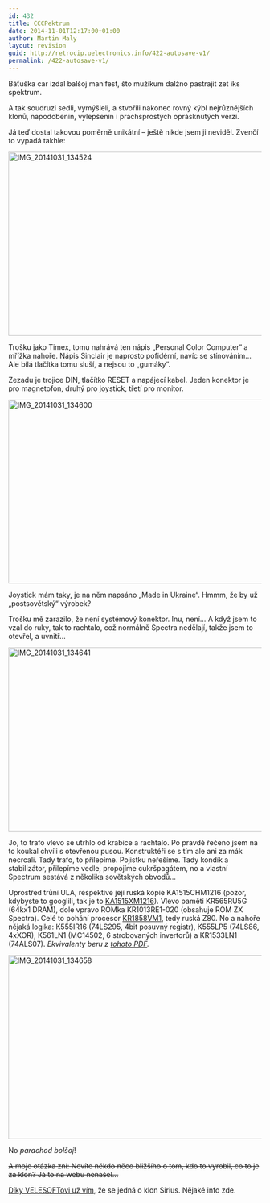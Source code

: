 ```yaml
---
id: 432
title: CCCPektrum
date: 2014-11-01T12:17:00+01:00
author: Martin Maly
layout: revision
guid: http://retrocip.uelectronics.info/422-autosave-v1/
permalink: /422-autosave-v1/
---
```

Báťuška car izdal balšoj manifest, što mužikum dalžno pastrajit zet iks spektrum.

A tak soudruzi sedli, vymýšleli, a stvořili nakonec rovný kýbl nejrůznějších klonů, napodobenin, vylepšenin i prachsprostých oprásknutých verzí.

Já teď dostal takovou poměrně unikátní &#8211; ještě nikde jsem ji neviděl. Zvenčí to vypadá takhle:

<img loading="lazy" class="aligncenter size-medium wp-image-423" src="http://retrocip.uelectronics.info/wp-content/uploads/sites/6/2014/10/IMG_20141031_134524-650x365.jpg" alt="IMG_20141031_134524" width="650" height="365" srcset="https://retrocip.cz/wp-content/uploads/sites/6/2014/10/IMG_20141031_134524-650x365.jpg 650w, https://retrocip.cz/wp-content/uploads/sites/6/2014/10/IMG_20141031_134524-1024x576.jpg 1024w" sizes="(max-width: 650px) 100vw, 650px" /> 

Trošku jako Timex, tomu nahrává ten nápis &#8222;Personal Color Computer&#8220; a mřížka nahoře. Nápis Sinclair je naprosto pofidérní, navíc se stínováním&#8230; Ale bílá tlačítka tomu sluší, a nejsou to &#8222;gumáky&#8220;.

Zezadu je trojice DIN, tlačítko RESET a napájecí kabel. Jeden konektor je pro magnetofon, druhý pro joystick, třetí pro monitor.

<img loading="lazy" class="aligncenter size-medium wp-image-424" src="http://retrocip.uelectronics.info/wp-content/uploads/sites/6/2014/10/IMG_20141031_134600-650x365.jpg" alt="IMG_20141031_134600" width="650" height="365" srcset="https://retrocip.cz/wp-content/uploads/sites/6/2014/10/IMG_20141031_134600-650x365.jpg 650w, https://retrocip.cz/wp-content/uploads/sites/6/2014/10/IMG_20141031_134600-1024x576.jpg 1024w" sizes="(max-width: 650px) 100vw, 650px" /> 

Joystick mám taky, je na něm napsáno &#8222;Made in Ukraine&#8220;. Hmmm, že by už &#8222;postsovětský&#8220; výrobek?

Trošku mě zarazilo, že není systémový konektor. Inu, není&#8230; A když jsem to vzal do ruky, tak to rachtalo, což normálně Spectra nedělají, takže jsem to otevřel, a uvnitř&#8230;

<img loading="lazy" class="aligncenter size-medium wp-image-428" src="http://retrocip.uelectronics.info/wp-content/uploads/sites/6/2014/10/IMG_20141031_134641-650x365.jpg" alt="IMG_20141031_134641" width="650" height="365" srcset="https://retrocip.cz/wp-content/uploads/sites/6/2014/10/IMG_20141031_134641-650x365.jpg 650w, https://retrocip.cz/wp-content/uploads/sites/6/2014/10/IMG_20141031_134641-1024x576.jpg 1024w" sizes="(max-width: 650px) 100vw, 650px" /> 

Jo, to trafo vlevo se utrhlo od krabice a rachtalo. Po pravdě řečeno jsem na to koukal chvíli s otevřenou pusou. Konstruktéři se s tím ale ani za mák necrcali. Tady trafo, to přilepíme. Pojistku neřešíme. Tady kondík a stabilizátor, přilepíme vedle, propojíme cukršpagátem, no a vlastní Spectrum sestává z několika sovětských obvodů&#8230;

Uprostřed trůní ULA, respektive její ruská kopie KA1515CHM1216 (pozor, kdybyste to googlili, tak je to [KA1515XM1216](https://www.google.cz/search?q=KA1515XM1216)). Vlevo paměti KR565RU5G (64kx1 DRAM), dole vpravo ROMka KR1013RE1-020 (obsahuje ROM ZX Spectra). Celé to pohání procesor [KR1858VM1](http://www.cpu-world.com/CPUs/Z80/USSR-KR1858VM1.html), tedy ruská Z80. No a nahoře nějaká logika: K555IR16 (74LS295, 4bit posuvný registr), K555LP5 (74LS86, 4xXOR), K561LN1 (MC14502, 6 strobovaných invertorů) a KR1533LN1 (74ALS07). _Ekvivalenty beru z [tohoto PDF](http://pdf.datasheetarchive.com/indexerfiles/Datasheets-XX1/DSAXX0011295.pdf)._

<img loading="lazy" class="aligncenter size-medium wp-image-429" src="http://retrocip.uelectronics.info/wp-content/uploads/sites/6/2014/10/IMG_20141031_134658-650x365.jpg" alt="IMG_20141031_134658" width="650" height="365" srcset="https://retrocip.cz/wp-content/uploads/sites/6/2014/10/IMG_20141031_134658-650x365.jpg 650w, https://retrocip.cz/wp-content/uploads/sites/6/2014/10/IMG_20141031_134658-1024x576.jpg 1024w" sizes="(max-width: 650px) 100vw, 650px" /> 

No _parachod bolšoj_!

<del>A moje otázka zní: Nevíte někdo něco bližšího o tom, kdo to vyrobil, co to je za klon? Já to na webu nenašel&#8230;</del>

[Díky VELESOFTovi už vím](http://retrocip.cz/cccpektrum/#comment-1664455500), že se jedná o klon Sirius. Nějaké info zde.